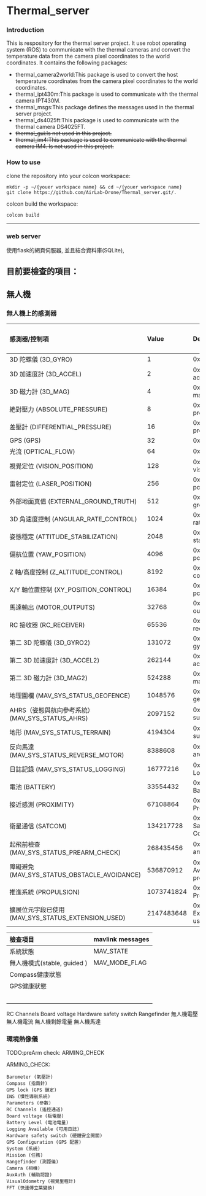 # Thermal_server 



### Introduction

This is respository for the thermal server project. It use robot operating system (ROS) to communicate with the thermal cameras and convert the temperature data from the camera pixel coordinates to the world coordinates. It contains the following packages:

- thermal_camera2world:This package is used to convert the host temperature coordinates from the camera pixel coordinates to the world coordinates.
- thermal_ipt430m:This package is used to communicate with the thermal camera IPT430M.
- thermal_msgs:This package defines the messages used in the thermal server project.
- thermal_ds4025ft:This package is used to communicate with the thermal camera DS4025FT.
- ~~thermal_gui:Is not used in this project.~~
- ~~thermal_im4:This package is used to communicate with the thermal camera IM4. Is not used in this project.~~


### How to use

clone the repository into your colcon workspace:

```
mkdir -p ~/{youer workspace name} && cd ~/{youer workspace name}
git clone https://github.com/AirLab-Drone/Thermal_server.git/.
```

colcon build the workspace:
```
colcon build
```

----


### web server 

使用flask的網頁伺服器, 並且結合資料庫(SQLite),

## 目前要檢查的項目：
## 無人機
### 無人機上的感測器  
| 感測器/控制項                                     | Value       | Description                              | 存在狀態 (`present`) | 啟用狀態 (`enabled`) | 健康狀態 (`health`) |
|:---------------------------------------------------|:-------------|:------------------------------------------|:------------------------------|:----------------------------|:----------------------------|
| 3D 陀螺儀 (3D_GYRO)          | 1           | 0x01 3D gyro                             | 1                            | 1                          | 1                          |
| 3D 加速度計 (3D_ACCEL)       | 2           | 0x02 3D accelerometer                    | 1                            | 1                          | 1                          |
| 3D 磁力計 (3D_MAG)           | 4           | 0x04 3D magnetometer                     | 1                            | 1                          | 1                          |
| 絶對壓力 (ABSOLUTE_PRESSURE) | 8           | 0x08 absolute pressure                   | 1                            | 1                          | 1                          |
| 差壓計 (DIFFERENTIAL_PRESSURE) | 16         | 0x10 differential pressure               | 0                            | 0                          | 0                          |
| GPS (GPS)                    | 32          | 0x20 GPS                                 | 1                            | 1                          | 1                          |
| 光流 (OPTICAL_FLOW)          | 64          | 0x40 optical flow                        | 1                            | 1                          | 1                          |
| 視覺定位 (VISION_POSITION)   | 128         | 0x80 computer vision position            | 0                            | 0                          | 0                          |
| 雷射定位 (LASER_POSITION)    | 256         | 0x100 laser based position               | 1                            | 1                          | 1                          |
| 外部地面真值 (EXTERNAL_GROUND_TRUTH) | 512     | 0x200 external ground truth             | 0                            | 0                          | 0                          |
| 3D 角速度控制 (ANGULAR_RATE_CONTROL) | 1024   | 0x400 3D angular rate control           | 1                            | 1                          | 1                          |
| 姿態穩定 (ATTITUDE_STABILIZATION) | 2048      | 0x800 attitude stabilization            | 1                            | 1                          | 1                          |
| 偏航位置 (YAW_POSITION)      | 4096        | 0x1000 yaw position                      | 1                            | 1                          | 1                          |
| Z 軸/高度控制 (Z_ALTITUDE_CONTROL) | 8192     | 0x2000 z/altitude control               | 1                            | 1                          | 1                          |
| X/Y 軸位置控制 (XY_POSITION_CONTROL) | 16384   | 0x4000 x/y position control             | 1                            | 1                          | 1                          |
| 馬達輸出 (MOTOR_OUTPUTS)    | 32768       | 0x8000 motor outputs / control           | 1                            | 1                          | 1                          |
| RC 接收器 (RC_RECEIVER)      | 65536       | 0x10000 RC receiver                      | 1                            | 1                          | 1                          |
| 第二 3D 陀螺儀 (3D_GYRO2)    | 131072      | 0x20000 2nd 3D gyro                      | 0                            | 0                          | 0                          |
| 第二 3D 加速度計 (3D_ACCEL2) | 262144      | 0x40000 2nd 3D accelerometer             | 0                            | 0                          | 0                          |
| 第二 3D 磁力計 (3D_MAG2)     | 524288      | 0x80000 2nd 3D magnetometer              | 0                            | 0                          | 0                          |
| 地理圍欄 (MAV_SYS_STATUS_GEOFENCE)                 | 1048576     | 0x100000 geofence                        | 1                            | 0                          | 1                          |
| AHRS（姿態與航向參考系統） (MAV_SYS_STATUS_AHRS)   | 2097152     | 0x200000 AHRS subsystem health           | 1                            | 1                          | 1                          |
| 地形 (MAV_SYS_STATUS_TERRAIN)                      | 4194304     | 0x400000 Terrain subsystem health        | 1                            | 1                          | 1                          |
| 反向馬達 (MAV_SYS_STATUS_REVERSE_MOTOR)            | 8388608     | 0x800000 Motors are reversed             | 0                            | 0                          | 0                          |
| 日誌記錄 (MAV_SYS_STATUS_LOGGING)                  | 16777216    | 0x1000000 Logging                        | 1                            | 0                          | 1                          |
| 電池 (BATTERY)               | 33554432    | 0x2000000 Battery                        | 1                            | 1                          | 1                          |
| 接近感測 (PROXIMITY)        | 67108864    | 0x4000000 Proximity                      | 0                            | 0                          | 1                          |
| 衛星通信 (SATCOM)            | 134217728   | 0x8000000 Satellite Communication        | 0                            | 0                          | 0                          |
| 起飛前檢查 (MAV_SYS_STATUS_PREARM_CHECK)           | 268435456   | 0x10000000 Pre-arm check status          | 1                            | 1                          | 1                          |
| 障礙避免 (MAV_SYS_STATUS_OBSTACLE_AVOIDANCE)      | 536870912   | 0x20000000 Avoidance/collision prevention| 0                            | 0                          | 0                          |
| 推進系統 (PROPULSION)       | 1073741824  | 0x40000000 Propulsion                    | 1                            | 1                          | 1                          |
| 擴展位元字段已使用 (MAV_SYS_STATUS_EXTENSION_USED) | 2147483648  | 0x80000000 Extended bit-field used       | 0                            | 0                          | 0                          |





| 檢查項目 | mavlink messages |
| :-----|:-----|
| 系統狀態 | MAV_STATE|
| 無人機模式(stable, guided ) | MAV_MODE_FLAG |
| Compass健康狀態 | |
| GPS健康狀態 | |
|||
|||
|||
|||
|||

RC Channels 
Board voltage
Hardware safety switch
Rangefinder
無人機電壓
無人機電流
無人機剩餘電量
無人機馬達


### 環境熱像儀


TODO:preArm check: ARMING_CHECK

ARMING_CHECK:
```
Barometer (氣壓計)
Compass (指南針)
GPS lock (GPS 鎖定)
INS (慣性導航系統)
Parameters (參數)
RC Channels (遙控通道)
Board voltage (板電壓)
Battery Level (電池電量)
Logging Available (可用日誌)
Hardware safety switch (硬體安全開關)
GPS Configuration (GPS 配置)
System (系統)
Mission (任務)
Rangefinder (測距儀)
Camera (相機)
AuxAuth (輔助認證)
VisualOdometry (視覺里程計)
FFT (快速傅立葉變換)
```

